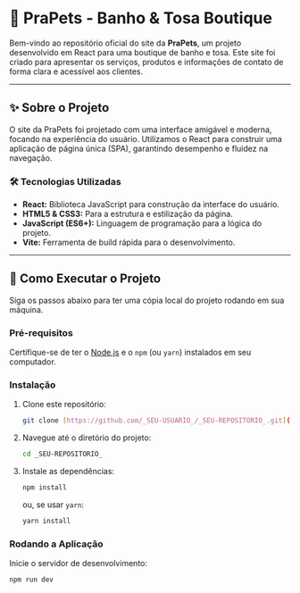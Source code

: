 # 🐾 PraPets - Banho & Tosa Boutique

Bem-vindo ao repositório oficial do site da **PraPets**, um projeto desenvolvido em React para uma boutique de banho e tosa. Este site foi criado para apresentar os serviços, produtos e informações de contato de forma clara e acessível aos clientes.

---

## ✨ Sobre o Projeto

O site da PraPets foi projetado com uma interface amigável e moderna, focando na experiência do usuário. Utilizamos o React para construir uma aplicação de página única (SPA), garantindo desempenho e fluidez na navegação.

### 🛠️ Tecnologias Utilizadas

* **React:** Biblioteca JavaScript para construção da interface do usuário.
* **HTML5 & CSS3:** Para a estrutura e estilização da página.
* **JavaScript (ES6+):** Linguagem de programação para a lógica do projeto.
* **Vite:** Ferramenta de build rápida para o desenvolvimento.

---

## 🚀 Como Executar o Projeto

Siga os passos abaixo para ter uma cópia local do projeto rodando em sua máquina.

### Pré-requisitos
Certifique-se de ter o [Node.js](https://nodejs.org/) e o `npm` (ou `yarn`) instalados em seu computador.

### Instalação
1.  Clone este repositório:
    ```bash
    git clone [https://github.com/_SEU-USUARIO_/_SEU-REPOSITORIO_.git](https://github.com/_SEU-USUARIO_/_SEU-REPOSITORIO_.git)
    ```
2.  Navegue até o diretório do projeto:
    ```bash
    cd _SEU-REPOSITORIO_
    ```
3.  Instale as dependências:
    ```bash
    npm install
    ```
    ou, se usar `yarn`:
    ```bash
    yarn install
    ```

### Rodando a Aplicação
Inicie o servidor de desenvolvimento:
```bash
npm run dev
